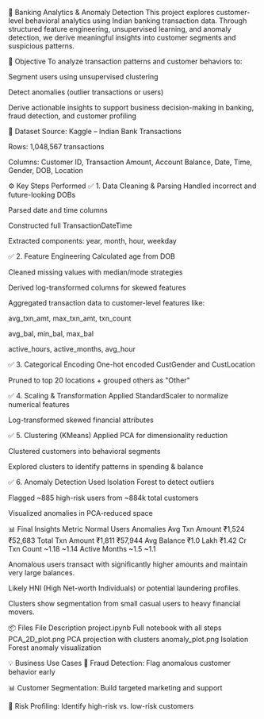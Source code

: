 🏦 Banking Analytics & Anomaly Detection
This project explores customer-level behavioral analytics using Indian banking transaction data. Through structured feature engineering, unsupervised learning, and anomaly detection, we derive meaningful insights into customer segments and suspicious patterns.

📌 Objective
To analyze transaction patterns and customer behaviors to:

Segment users using unsupervised clustering

Detect anomalies (outlier transactions or users)

Derive actionable insights to support business decision-making in banking, fraud detection, and customer profiling

📁 Dataset
Source: Kaggle – Indian Bank Transactions

Rows: 1,048,567 transactions

Columns: Customer ID, Transaction Amount, Account Balance, Date, Time, Gender, DOB, Location

⚙️ Key Steps Performed
✅ 1. Data Cleaning & Parsing
Handled incorrect and future-looking DOBs

Parsed date and time columns

Constructed full TransactionDateTime

Extracted components: year, month, hour, weekday

✅ 2. Feature Engineering
Calculated age from DOB

Cleaned missing values with median/mode strategies

Derived log-transformed columns for skewed features

Aggregated transaction data to customer-level features like:

avg_txn_amt, max_txn_amt, txn_count

avg_bal, min_bal, max_bal

active_hours, active_months, avg_hour

✅ 3. Categorical Encoding
One-hot encoded CustGender and CustLocation

Pruned to top 20 locations + grouped others as "Other"

✅ 4. Scaling & Transformation
Applied StandardScaler to normalize numerical features

Log-transformed skewed financial attributes

✅ 5. Clustering (KMeans)
Applied PCA for dimensionality reduction

Clustered customers into behavioral segments

Explored clusters to identify patterns in spending & balance

✅ 6. Anomaly Detection
Used Isolation Forest to detect outliers

Flagged ~885 high-risk users from ~884k total customers

Visualized anomalies in PCA-reduced space

📊 Final Insights
Metric	Normal Users	Anomalies
Avg Txn Amount	₹1,524	₹52,683
Total Txn Amount	₹1,811	₹57,944
Avg Balance	₹1.0 Lakh	₹1.42 Cr
Txn Count	~1.18	~1.14
Active Months	~1.5	~1.1

Anomalous users transact with significantly higher amounts and maintain very large balances.

Likely HNI (High Net-worth Individuals) or potential laundering profiles.

Clusters show segmentation from small casual users to heavy financial movers.

📦 Files
File	Description
project.ipynb	Full notebook with all steps
PCA_2D_plot.png	PCA projection with clusters
anomaly_plot.png	Isolation Forest anomaly visualization

💡 Business Use Cases
📌 Fraud Detection: Flag anomalous customer behavior early

📊 Customer Segmentation: Build targeted marketing and support

🧠 Risk Profiling: Identify high-risk vs. low-risk customers
